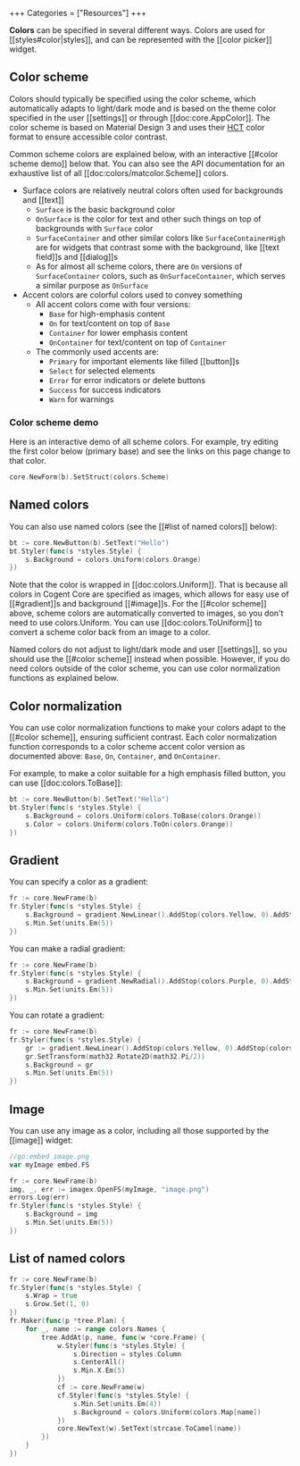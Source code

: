 +++
Categories = ["Resources"]
+++

**Colors** can be specified in several different ways. Colors are used for [[styles#color|styles]], and can be represented with the [[color picker]] widget.

## Color scheme

Colors should typically be specified using the color scheme, which automatically adapts to light/dark mode and is based on the theme color specified in the user [[settings]] or through [[doc:core.AppColor]]. The color scheme is based on Material Design 3 and uses their [HCT](https://material.io/blog/science-of-color-design) color format to ensure accessible color contrast.

Common scheme colors are explained below, with an interactive [[#color scheme demo]] below that. You can also see the API documentation for an exhaustive list of all [[doc:colors/matcolor.Scheme]] colors.

* Surface colors are relatively neutral colors often used for backgrounds and [[text]]
    * `Surface` is the basic background color
    * `OnSurface` is the color for text and other such things on top of backgrounds with `Surface` color
    * `SurfaceContainer` and other similar colors like `SurfaceContainerHigh` are for widgets that contrast some with the background, like [[text field]]s and [[dialog]]s
    * As for almost all scheme colors, there are `On` versions of `SurfaceContainer` colors, such as `OnSurfaceContainer`, which serves a similar purpose as `OnSurface`
* Accent colors are colorful colors used to convey something
    * All accent colors come with four versions:
        * `Base` for high-emphasis content
        * `On` for text/content on top of `Base`
        * `Container` for lower emphasis content
        * `OnContainer` for text/content on top of `Container`
    * The commonly used accents are:
        * `Primary` for important elements like filled [[button]]s
        * `Select` for selected elements
        * `Error` for error indicators or delete buttons
        * `Success` for success indicators
        * `Warn` for warnings

### Color scheme demo

Here is an interactive demo of all scheme colors. For example, try editing the first color below (primary base) and see the links on this page change to that color.

```Go
core.NewForm(b).SetStruct(colors.Scheme)
```

## Named colors

You can also use named colors (see the [[#list of named colors]] below):

```Go
bt := core.NewButton(b).SetText("Hello")
bt.Styler(func(s *styles.Style) {
    s.Background = colors.Uniform(colors.Orange)
})
```

Note that the color is wrapped in [[doc:colors.Uniform]]. That is because all colors in Cogent Core are specified as images, which allows for easy use of [[#gradient]]s and background [[#image]]s. For the [[#color scheme]] above, scheme colors are automatically converted to images, so you don't need to use colors.Uniform. You can use [[doc:colors.ToUniform]] to convert a scheme color back from an image to a color.

Named colors do not adjust to light/dark mode and user [[settings]], so you should use the [[#color scheme]] instead when possible. However, if you do need colors outside of the color scheme, you can use color normalization functions as explained below.

## Color normalization

You can use color normalization functions to make your colors adapt to the [[#color scheme]], ensuring sufficient contrast. Each color normalization function corresponds to a color scheme accent color version as documented above: `Base`, `On`, `Container`, and `OnContainer`.

For example, to make a color suitable for a high emphasis filled button, you can use [[doc:colors.ToBase]]:

```Go
bt := core.NewButton(b).SetText("Hello")
bt.Styler(func(s *styles.Style) {
    s.Background = colors.Uniform(colors.ToBase(colors.Orange))
    s.Color = colors.Uniform(colors.ToOn(colors.Orange))
})
```

## Gradient

You can specify a color as a gradient:

```Go
fr := core.NewFrame(b)
fr.Styler(func(s *styles.Style) {
    s.Background = gradient.NewLinear().AddStop(colors.Yellow, 0).AddStop(colors.Orange, 0.5).AddStop(colors.Red, 1)
    s.Min.Set(units.Em(5))
})
```

You can make a radial gradient:

```Go
fr := core.NewFrame(b)
fr.Styler(func(s *styles.Style) {
    s.Background = gradient.NewRadial().AddStop(colors.Purple, 0).AddStop(colors.Blue, 0.5).AddStop(colors.Skyblue, 1)
    s.Min.Set(units.Em(5))
})
```

You can rotate a gradient:

```Go
fr := core.NewFrame(b)
fr.Styler(func(s *styles.Style) {
    gr := gradient.NewLinear().AddStop(colors.Yellow, 0).AddStop(colors.Orange, 0.5).AddStop(colors.Red, 1)
    gr.SetTransform(math32.Rotate2D(math32.Pi/2))
    s.Background = gr
    s.Min.Set(units.Em(5))
})
```

## Image

You can use any image as a color, including all those supported by the [[image]] widget:

```go
//go:embed image.png
var myImage embed.FS
```

```Go
fr := core.NewFrame(b)
img, _, err := imagex.OpenFS(myImage, "image.png")
errors.Log(err)
fr.Styler(func(s *styles.Style) {
    s.Background = img
    s.Min.Set(units.Em(5))
})
```

## List of named colors

```Go
fr := core.NewFrame(b)
fr.Styler(func(s *styles.Style) {
	s.Wrap = true
	s.Grow.Set(1, 0)
})
fr.Maker(func(p *tree.Plan) {
	for _, name := range colors.Names {
		tree.AddAt(p, name, func(w *core.Frame) {
			w.Styler(func(s *styles.Style) {
				s.Direction = styles.Column
				s.CenterAll()
				s.Min.X.Em(5)
			})
			cf := core.NewFrame(w)
			cf.Styler(func(s *styles.Style) {
				s.Min.Set(units.Em(4))
				s.Background = colors.Uniform(colors.Map[name])
			})
			core.NewText(w).SetText(strcase.ToCamel(name))
		})
	}
})
```

<!--- todo: add colors/cam/hsl/colorspace_test code to see color space -->

